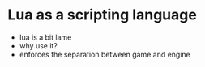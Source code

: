 # Lua as a scripting language

- lua is a bit lame
- why use it?
- enforces the separation between game and engine
